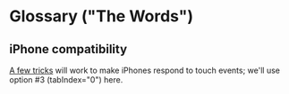 # Glossary ("The Words")

## iPhone compatibility

[A few tricks](https://dev.webonomic.nl/fixing-the-iphone-css-hover-problem-on-ios) will work to make iPhones respond to touch events;
we'll use option #3 (tabIndex="0") here.
